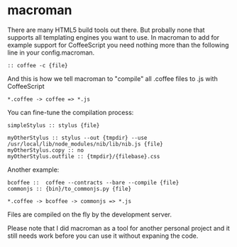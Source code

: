 
macroman
========

There are many HTML5 build tools out there.
But probally none that supports all templating engines you want to use.
In macroman to add for example support for CoffeeScript you need nothing more than the following line in your config.macroman.

	:: coffee -c {file}

And this is how we tell macroman to "compile" all .coffee files to .js with CoffeeScript

	*.coffee -> coffee => *.js

You can fine-tune the compilation process:

	simpleStylus :: stylus {file}
	
	myOtherStylus :: stylus --out {tmpdir} --use /usr/local/lib/node_modules/nib/lib/nib.js {file}
	myOtherStylus.copy :: no
	myOtherStylus.outfile :: {tmpdir}/{filebase}.css

Another example:

	bcoffee ::  coffee --contracts --bare --compile {file}
	commonjs :: {bin}/to_commonjs.py {file}
	
	*.coffee -> bcoffee -> commonjs => *.js


Files are compiled on the fly by the development server.

Please note that I did macroman as a tool for another personal project and it still needs work before you can use it without expaning the code.









